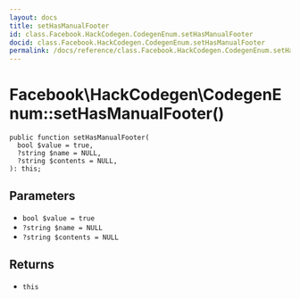 ```yaml
---
layout: docs
title: setHasManualFooter
id: class.Facebook.HackCodegen.CodegenEnum.setHasManualFooter
docid: class.Facebook.HackCodegen.CodegenEnum.setHasManualFooter
permalink: /docs/reference/class.Facebook.HackCodegen.CodegenEnum.setHasManualFooter/
---
```

# Facebook\\HackCodegen\\CodegenEnum::setHasManualFooter()




``` Hack
public function setHasManualFooter(
  bool $value = true,
  ?string $name = NULL,
  ?string $contents = NULL,
): this;
```




## Parameters




+ ` bool $value = true `
+ ` ?string $name = NULL `
+ ` ?string $contents = NULL `




## Returns




* ` this `